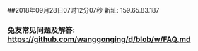##2018年09月28日07时12分07秒 新址: 159.65.83.187
### 兔友常见问题及解答: https://github.com/wanggonging/d/blob/w/FAQ.md
